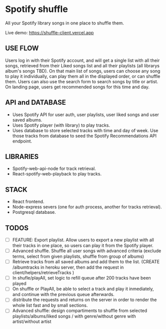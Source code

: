 # Spotify shuffle

All your Spotify library songs in one place to shuffle them.

Live demo: https://shuffle-client.vercel.app

## USE FLOW

Users log in with their Spotify account, and will get a single list with all their songs, retrieved from their Liked songs list and all their playlists (all librarys album's songs TBD).
On that main list of songs, users can choose any song to play it individually, can play them all in the displayed order, or can shuffle them.
Users can also use the search form to search songs by title or artist.
On landing page, users get recommended songs for this time and day.

## API and DATABASE

- Uses Spotify API for user auth, user playlists, user liked songs and user saved albums.
- Uses Spotify player (with library) to play tracks.
- Uses database to store selected tracks with time and day of week. Use those tracks from database to seed the Spotify Recommendations API endpoint.

## LIBRARIES

- Spotify-web-api-node for track retrieval.
- React-spotify-web-playback to play tracks.

## STACK

- React frontend.
- Node-express severs (one for auth process, another for tracks retrieval).
- Postgresql database.

## TODOS

- [ ] FEATURE: Export playlist. Allow users to export a new playlist with all their tracks in one place, so users can play it from the Spotify player.
- [ ] Advanced shuffle. Shuffle all user songs with advanced criteria (exclude terms, select from given playlists, shuffle from group of albums)
- [ ] Retrieve tracks from all saved albums and add them to the list. (CREATE /albumtracks in heroku server, then add the request in client/helpers/retrieveTracks )
- [ ] In shufle/playAll, set logic to refill queue after 200 tracks have been played
- [ ] On shuffle or PlayAll, be able to select a track and play it inmediately, and continue with the previous queue afterwards.
- [ ] distribute the requests and returns on the server in order to render the whole list fast and by small sections.
- [ ] Advanced shuffle: design compartiments to shuffle from selected playlists/albums/liked
songs / with genre/without genre with artist/without artist
